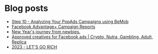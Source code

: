 # Blog posts
<!-- BLOG-POST-LIST:START -->
- [Step 10 - Analyzing Your PopAds Campaigns using BeMob](https://afflift.com/f/threads/step-10-analyzing-your-popads-campaigns-using-bemob.2947/)
- [Facebook Advantage+ Campaign Reports](https://afflift.com/f/threads/facebook-advantage-campaign-reports.10197/)
- [New Year&#39;s journey from newbies.](https://afflift.com/f/threads/new-years-journey-from-newbies.10193/)
- [Approved creatives for Facebook ads | Crypto, Nutra, Gambling, Adult, Replica](https://afflift.com/f/threads/approved-creatives-for-facebook-ads-crypto-nutra-gambling-adult-replica.10156/)
- [2023 - LET&#39;S GO RICH](https://afflift.com/f/threads/2023-lets-go-rich.10186/)
<!-- BLOG-POST-LIST:END -->
